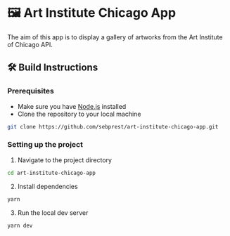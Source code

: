 # 🖼️ Art Institute Chicago App

The aim of this app is to display a gallery of artworks from the Art Institute of Chicago API.

## 🛠 Build Instructions

### Prerequisites

- Make sure you have [Node.js](https://nodejs.org/) installed
- Clone the repository to your local machine

```bash
git clone https://github.com/sebprest/art-institute-chicago-app.git
```

### Setting up the project

1. Navigate to the project directory

```bash
cd art-institute-chicago-app
```

2. Install dependencies

```bash
yarn
```

3. Run the local dev server

```bash
yarn dev
```
